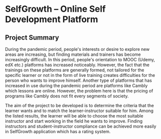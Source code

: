 # SelfGrowth – Online Self Development Platform
## Project Summary 
During the pandemic period, people's interests or desire to explore new areas are increasing, but finding materials and trainers has become increasingly difficult. In this period, people's orientation to MOOC (Udemy, edX etc.) platforms has increased noticeably. However, the fact that the trainings on these platforms are generally formed, not tailored for the specific learner or not in the form of live training creates difficulties for the person who wants to improve himself. Another type of platforms that has increased in use during the pandemic period are platforms like Cambly which lessons are online. However, the problem here is that the pricing of programs like Cambly does not fit every segments of society. 

The aim of the project to be developed is to determine the criteria that the learner wants and to match the learner-instructor suitable for him. Among the listed results, the learner will be able to choose the most suitable instructor and start working in the field he wants to improve. Finding instructors and student-instructor compliance can be achieved more easily in SelfGrowth application which has a rating system.
